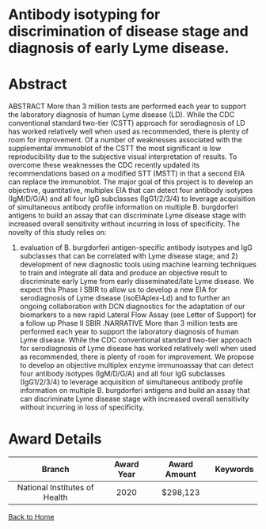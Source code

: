 
Antibody isotyping for discrimination of disease stage and diagnosis of early Lyme disease.
===========================================================================================

# Abstract


ABSTRACT
More than 3 million tests are performed each year to support the laboratory diagnosis of human Lyme
disease (LD). While the CDC conventional standard two-tier (CSTT) approach for serodiagnosis of
LD has worked relatively well when used as recommended, there is plenty of room for improvement.
Of a number of weaknesses associated with the supplemental immunoblot of the CSTT the most
significant is low reproducibility due to the subjective visual interpretation of results. To overcome
these weaknesses the CDC recently updated its recommendations based on a modified STT (MSTT)
in that a second EIA can replace the immunoblot. The major goal of this project is to develop an
objective, quantitative, multiplex EIA that can detect four antibody isotypes (IgM/D/G/A) and all four
IgG subclasses (IgG1/2/3/4) to leverage acquisition of simultaneous antibody profile information on
multiple B. burgdorferi antigens to build an assay that can discriminate Lyme disease stage with
increased overall sensitivity without incurring in loss of specificity. The novelty of this study relies on:
1) evaluation of B. burgdorferi antigen-specific antibody isotypes and IgG subclasses that can be
correlated with Lyme disease stage; and 2) development of new diagnostic tools using machine
learning techniques to train and integrate all data and produce an objective result to discriminate early
Lyme from early disseminated/late Lyme disease. We expect this Phase I SBIR to allow us to develop
a new EIA for serodiagnosis of Lyme disease (isoEIAplex-Ld) and to further an ongoing collaboration
with DCN diagnostics for the adaptation of our biomarkers to a new rapid Lateral Flow Assay (see
Letter of Support) for a follow up Phase II SBIR .NARRATIVE
More than 3 million tests are performed each year to support the laboratory diagnosis of human Lyme
disease. While the CDC conventional standard two-tier approach for serodiagnosis of Lyme disease
has worked relatively well when used as recommended, there is plenty of room for improvement. We
propose to develop an objective multiplex enzyme immunoassay that can detect four antibody
isotypes (IgM/D/G/A) and all four IgG subclasses (IgG1/2/3/4) to leverage acquisition of simultaneous
antibody profile information on multiple B. burgdorferi antigens and build an assay that can
discriminate Lyme disease stage with increased overall sensitivity without incurring in loss of
specificity.  

# Award Details

|Branch|Award Year|Award Amount|Keywords|
| :---: | :---: | :---: | :---: |
|National Institutes of Health|2020|$298,123||
  
  


[Back to Home](https://github.com/chrischow/dod_sbir_awards/JH/#2390)